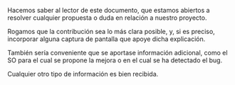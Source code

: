 Hacemos saber al lector de este documento, que estamos abiertos a resolver cualquier
propuesta o duda en relación a nuestro proyecto.

Rogamos que la contribución sea lo más clara posible, y, si es preciso,
incorporar alguna captura de pantalla que apoye dicha explicación.

También sería conveniente que se aportase información adicional, 
como el SO para el cual se propone la mejora o en el cual se ha detectado
el bug.

Cualquier otro tipo de información es bien recibida.

